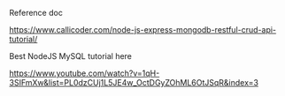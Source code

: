 Reference doc

https://www.callicoder.com/node-js-express-mongodb-restful-crud-api-tutorial/

Best NodeJS MySQL tutorial here

https://www.youtube.com/watch?v=1qH-3SIFmXw&list=PL0dzCUj1L5JE4w_OctDGyZOhML6OtJSqR&index=3
